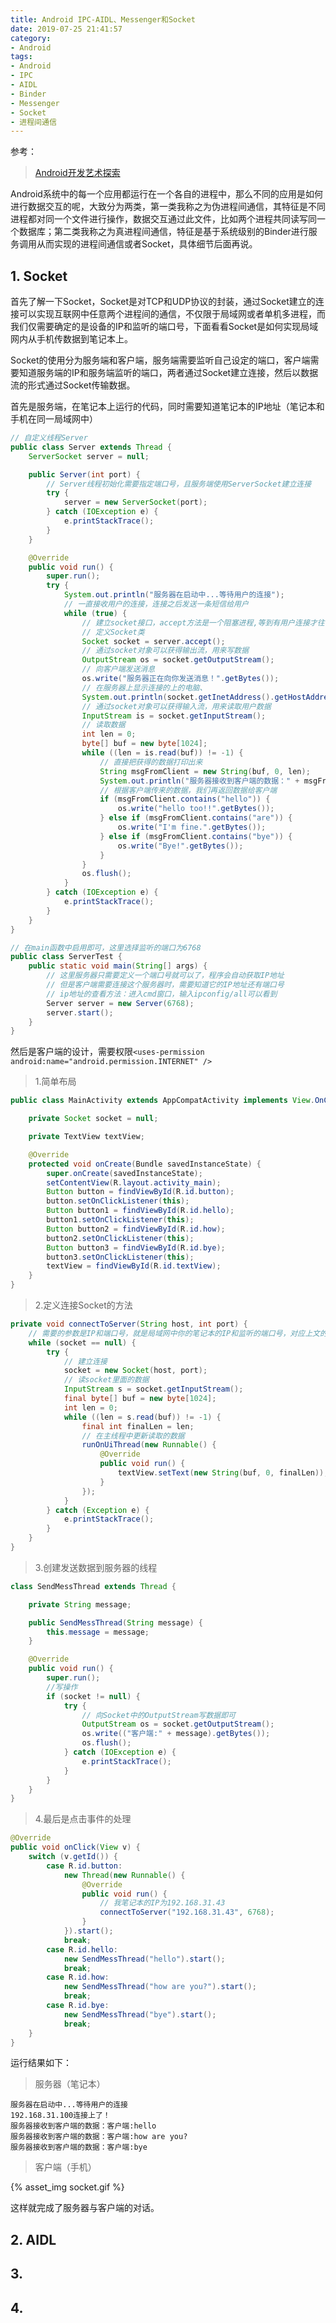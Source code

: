 ```yaml
---
title: Android IPC-AIDL、Messenger和Socket
date: 2019-07-25 21:41:57
category:
- Android
tags:
- Android
- IPC
- AIDL
- Binder
- Messenger
- Socket
- 进程间通信
---
```


参考：

> [Android开发艺术探索](https://item.m.jd.com/product/11760209.html)

Android系统中的每一个应用都运行在一个各自的进程中，那么不同的应用是如何进行数据交互的呢，大致分为两类，第一类我称之为伪进程间通信，其特征是不同进程都对同一个文件进行操作，数据交互通过此文件，比如两个进程共同读写同一个数据库；第二类我称之为真进程间通信，特征是基于系统级别的Binder进行服务调用从而实现的进程间通信或者Socket，具体细节后面再说。

<!-- more -->

## 1. Socket

首先了解一下Socket，Socket是对TCP和UDP协议的封装，通过Socket建立的连接可以实现互联网中任意两个进程间的通信，不仅限于局域网或者单机多进程，而我们仅需要确定的是设备的IP和监听的端口号，下面看看Socket是如何实现局域网内从手机传数据到笔记本上。

Socket的使用分为服务端和客户端，服务端需要监听自己设定的端口，客户端需要知道服务端的IP和服务端监听的端口，两者通过Socket建立连接，然后以数据流的形式通过Socket传输数据。

首先是服务端，在笔记本上运行的代码，同时需要知道笔记本的IP地址（笔记本和手机在同一局域网中）

```java
// 自定义线程Server
public class Server extends Thread {
    ServerSocket server = null;

    public Server(int port) {
        // Server线程初始化需要指定端口号，且服务端使用ServerSocket建立连接
        try {
            server = new ServerSocket(port);
        } catch (IOException e) {
            e.printStackTrace();
        }
    }

    @Override
    public void run() {
        super.run();
        try {
            System.out.println("服务器在启动中...等待用户的连接");
            // 一直接收用户的连接，连接之后发送一条短信给用户
            while (true) {
                // 建立socket接口，accept方法是一个阻塞进程,等到有用户连接才往下走
                // 定义Socket类
                Socket socket = server.accept();
                // 通过socket对象可以获得输出流，用来写数据
                OutputStream os = socket.getOutputStream();
                // 向客户端发送消息
                os.write("服务器正在向你发送消息！".getBytes());
                // 在服务器上显示连接的上的电脑、
                System.out.println(socket.getInetAddress().getHostAddress() + "连接上了！");
                // 通过socket对象可以获得输入流，用来读取用户数据
                InputStream is = socket.getInputStream();
                // 读取数据
                int len = 0;
                byte[] buf = new byte[1024];
                while ((len = is.read(buf)) != -1) {
                    // 直接把获得的数据打印出来
                    String msgFromClient = new String(buf, 0, len);
                    System.out.println("服务器接收到客户端的数据：" + msgFromClient);
                    // 根据客户端传来的数据，我们再返回数据给客户端
                    if (msgFromClient.contains("hello")) {
                        os.write("hello too!!".getBytes());
                    } else if (msgFromClient.contains("are")) {
                        os.write("I'm fine.".getBytes());
                    } else if (msgFromClient.contains("bye")) {
                        os.write("Bye!".getBytes());
                    }
                }
                os.flush();
            }
        } catch (IOException e) {
            e.printStackTrace();
        }
    }
}
```

```java
// 在main函数中启用即可，这里选择监听的端口为6768
public class ServerTest {
    public static void main(String[] args) {
        // 这里服务器只需要定义一个端口号就可以了，程序会自动获取IP地址
        // 但是客户端需要连接这个服务器时，需要知道它的IP地址还有端口号
        // ip地址的查看方法：进入cmd窗口，输入ipconfig/all可以看到
        Server server = new Server(6768);
        server.start();
    }
}
```

然后是客户端的设计，需要权限`<uses-permission android:name="android.permission.INTERNET" />`

> 1.简单布局

```java
public class MainActivity extends AppCompatActivity implements View.OnClickListener {

    private Socket socket = null;

    private TextView textView;

    @Override
    protected void onCreate(Bundle savedInstanceState) {
        super.onCreate(savedInstanceState);
        setContentView(R.layout.activity_main);
        Button button = findViewById(R.id.button);
        button.setOnClickListener(this);
        Button button1 = findViewById(R.id.hello);
        button1.setOnClickListener(this);
        Button button2 = findViewById(R.id.how);
        button2.setOnClickListener(this);
        Button button3 = findViewById(R.id.bye);
        button3.setOnClickListener(this);
        textView = findViewById(R.id.textView);
    }
}    
```

> 2.定义连接Socket的方法

```java
private void connectToServer(String host, int port) {
    // 需要的参数是IP和端口号，就是局域网中你的笔记本的IP和监听的端口号，对应上文的6768
    while (socket == null) {
        try {
            // 建立连接
            socket = new Socket(host, port);
            // 读socket里面的数据
            InputStream s = socket.getInputStream();
            final byte[] buf = new byte[1024];
            int len = 0;
            while ((len = s.read(buf)) != -1) {
                final int finalLen = len;
                // 在主线程中更新读取的数据
                runOnUiThread(new Runnable() {
                    @Override
                    public void run() {
                        textView.setText(new String(buf, 0, finalLen));
                    }
                });
            }
        } catch (Exception e) {
            e.printStackTrace();
        }
    }
}
```

> 3.创建发送数据到服务器的线程

```java
class SendMessThread extends Thread {

    private String message;

    public SendMessThread(String message) {
        this.message = message;
    }

    @Override
    public void run() {
        super.run();
        //写操作
        if (socket != null) {
            try {
                // 向Socket中的OutputStream写数据即可
                OutputStream os = socket.getOutputStream();
                os.write(("客户端:" + message).getBytes());
                os.flush();
            } catch (IOException e) {
                e.printStackTrace();
            }
        }
    }
}
```

> 4.最后是点击事件的处理

```java
@Override
public void onClick(View v) {
    switch (v.getId()) {
        case R.id.button:
            new Thread(new Runnable() {
                @Override
                public void run() {
                    // 我笔记本的IP为192.168.31.43
                    connectToServer("192.168.31.43", 6768);
                }
            }).start();
            break;
        case R.id.hello:
            new SendMessThread("hello").start();
            break;
        case R.id.how:
            new SendMessThread("how are you?").start();
            break;
        case R.id.bye:
            new SendMessThread("bye").start();
            break;
    }
}
```

运行结果如下：

> 服务器（笔记本）

```log
服务器在启动中...等待用户的连接
192.168.31.100连接上了！
服务器接收到客户端的数据：客户端:hello
服务器接收到客户端的数据：客户端:how are you?
服务器接收到客户端的数据：客户端:bye
```

> 客户端（手机）

{% asset_img socket.gif %}

这样就完成了服务器与客户端的对话。

## 2. AIDL



## 3. 

## 4. 









